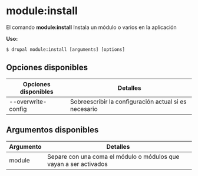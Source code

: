 # module:install
El comando **module:install** Instala un módulo o varios en la aplicación

**Uso:**
```
$ drupal module:install [arguments] [options] 
```

## Opciones disponibles
Opciones disponibles | Detalles
-------|-------------
--overwrite-config | Sobreescribir la configuración actual si es necesario

## Argumentos disponibles
Argumento | Detalles
---------|-------------
module | Separe con una coma el módulo o módulos que vayan a ser activados
